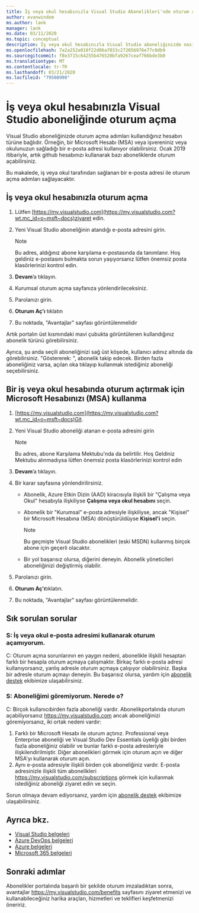 ```yaml
---
title: İş veya okul hesabınızla Visual Studio Abonelikleri'nde oturum açma | Microsoft Dokümanlar
author: evanwindom
ms.author: lank
manager: lank
ms.date: 03/11/2020
ms.topic: conceptual
description: İş veya okul hesabınızla Visual Studio aboneliğinizde nasıl oturum açabilirsiniz öğrenin.
ms.openlocfilehash: 7a2a252a010f22d06a7033c272056976e77c0db9
ms.sourcegitcommit: f8e3715c64255b476520bfa9267ceaf766bde3b0
ms.translationtype: MT
ms.contentlocale: tr-TR
ms.lasthandoff: 03/21/2020
ms.locfileid: "79508998"
---
```

# <a name="signing-in-to-visual-studio-subscriptions-with-your-work-or-school-account"></a>İş veya okul hesabınızla Visual Studio aboneliğinde oturum açma 

Visual Studio aboneliğinizde oturum açma adımları kullandığınız hesabın türüne bağlıdır.  Örneğin, bir Microsoft Hesabı (MSA) veya işvereniniz veya okulunuzun sağladığı bir e-posta adresi kullanıyor olabilirsiniz.  Ocak 2019 itibariyle, artık github hesabınızı kullanarak bazı aboneliklerde oturum açabilirsiniz. 

Bu makalede, iş veya okul tarafından sağlanan bir e-posta adresi ile oturum açma adımları sağlayacaktır.

## <a name="signing-in-with-your-work-or-school-account"></a>İş veya okul hesabınızla oturum açma

1. Lütfen [https://my.visualstudio.com](https://my.visualstudio.com?wt.mc_id=o~msft~docs)ziyaret edin.
2. Yeni Visual Studio aboneliğinin atandığı e-posta adresini girin.

   > [!NOTE]
   > Bu adres, aldığınız abone karşılama e-postasında da tanımlanır. Hoş geldiniz e-postasını bulmakta sorun yaşıyorsanız lütfen önemsiz posta klasörlerinizi kontrol edin.

3. **Devam**’a tıklayın.
4. Kurumsal oturum açma sayfanıza yönlendirileceksiniz.
5. Parolanızı girin.
6. **Oturum Aç'ı** tıklatın
7. Bu noktada, "Avantajlar" sayfası görüntülenmelidir

Artık portalın üst kısmındaki mavi çubukta görüntülenen kullandığınız abonelik türünü görebilirsiniz.

Ayrıca, şu anda seçili aboneliğinizi sağ üst köşede, kullanıcı adınız altında da görebilirsiniz.  "Göstererek: ", abonelik takip edecek.  Birden fazla aboneliğiniz varsa, açılan oka tıklayıp kullanmak istediğiniz aboneliği seçebilirsiniz.

## <a name="using-your-microsoft-account-msa-to-sign-in-to-a-work-or-school-account"></a>Bir iş veya okul hesabında oturum açtırmak için Microsoft Hesabınızı (MSA) kullanma

1. [https://my.visualstudio.com](https://my.visualstudio.com?wt.mc_id=o~msft~docs)Git.
2. Yeni Visual Studio aboneliği atanan e-posta adresini girin

   > [!NOTE]
   > Bu adres, abone Karşılama Mektubu'nda da belirtilir. Hoş Geldiniz Mektubu alınmadıysa lütfen önemsiz posta klasörlerinizi kontrol edin

3. **Devam**’a tıklayın.
4. Bir karar sayfasına yönlendirilirsiniz.
    - Abonelik, Azure Etkin Dizin (AAD) kiracısıyla ilişkili bir "Çalışma veya Okul" hesabıyla ilişkiliyse **Çalışma veya okul hesabını** seçin.
    - Abonelik bir "Kurumsal" e-posta adresiyle ilişkiliyse, ancak "Kişisel" bir Microsoft Hesabına (MSA) dönüştürüldüyse **Kişisel'i** seçin.

        > [!NOTE]
        > Bu geçmişte Visual Studio abonelikleri (eski MSDN) kullanmış birçok abone için geçerli olacaktır.

    - Bir yol başarısız olursa, diğerini deneyin.  Abonelik yöneticileri aboneliğinizi değiştirmiş olabilir.

5. Parolanızı girin.
6. **Oturum Aç'ı**tıklatın.
7. Bu noktada, "Avantajlar" sayfası görüntülenmelidir.

## <a name="frequently-asked-questions"></a>Sık sorulan sorular
### <a name="q--im-unable-to-sign-in-using-my-work-or-school-email-address"></a>S: İş veya okul e-posta adresimi kullanarak oturum açamıyorum.  
C: Oturum açma sorunlarının en yaygın nedeni, abonelikle ilişkili hesaptan farklı bir hesapla oturum açmaya çalışmaktır.  Birkaç farklı e-posta adresi kullanıyorsanız, yanlış adresle oturum açmaya çalışıyor olabilirsiniz.  Başka bir adresle oturum açmayı deneyin.  Bu başarısız olursa, yardım için [abonelik destek](https://visualstudio.microsoft.com/subscriptions/support/) ekibimize ulaşabilirsiniz.  

### <a name="q--i-cant-see-my-subscription-where-is-it"></a>S: Aboneliğimi göremiyorum. Nerede o?
C: Birçok kullanıcıbirden fazla aboneliği vardır.  Abonelikportalında oturum açabiliyorsanız https://my.visualstudio.com ancak aboneliğinizi göremiyorsanız, iki ortak nedeni vardır:
1. Farklı bir Microsoft Hesabı ile oturum açtınız.  Professional veya Enterprise aboneliği ve Visual Studio Dev Essentials üyeliği gibi birden fazla aboneliğiniz olabilir ve bunlar farklı e-posta adresleriyle ilişkilendirilmiştir. Diğer abonelikleri görmek için oturum açın ve diğer MSA'yı kullanarak oturum açın.
2. Aynı e-posta adresiyle ilişkili birden çok aboneliğiniz vardır.  E-posta adresinizle ilişkili tüm abonelikleri https://my.visualstudio.com/subscriptions görmek için kullanmak istediğiniz aboneliği ziyaret edin ve seçin. 

Sorun olmaya devam ediyorsanız, yardım için [abonelik destek](https://visualstudio.microsoft.com/subscriptions/support/) ekibimize ulaşabilirsiniz.  

## <a name="see-also"></a>Ayrıca bkz.
- [Visual Studio belgeleri](https://docs.microsoft.com/visualstudio/)
- [Azure DevOps belgeleri](https://docs.microsoft.com/azure/devops/)
- [Azure belgeleri](https://docs.microsoft.com/azure/)
- [Microsoft 365 belgeleri](https://docs.microsoft.com/microsoft-365/)

## <a name="next-steps"></a>Sonraki adımlar
Abonelikler portalında başarılı bir şekilde oturum imzaladıktan sonra, avantajlar https://my.visualstudio.com/benefits sayfasını ziyaret etmenizi ve kullanabileceğiniz harika araçları, hizmetleri ve teklifleri keşfetmenizi öneririz.  